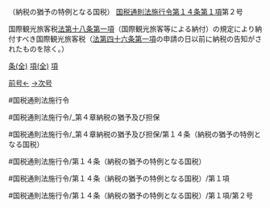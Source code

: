 （納税の猶予の特例となる国税）
[国税通則法施行令第１４条第１項](国税通則法施行＿令＿第１４条第１項)第２号

国際観光旅客税[法第十八条第一項](国税通則法＿＿＿＿＿第１８条第１項)（国際観光旅客等による納付）の規定により納付すべき国際観光旅客税（[法第四十六条第一項](国税通則法＿＿＿＿＿第４６条第１項)の申請の日以前に納税の告知がされたものを除く。）

[条(全)](国税通則法施行＿令＿第１４条_.md)    [項(全)](国税通則法施行＿令＿第１４条第１項_.md)    [項](国税通則法施行＿令＿第１４条第１項.md)

[前号←](国税通則法施行＿令＿第１４条第１項第１号.md)    [→次号](国税通則法施行＿令＿第１４条第１項第３号.md)

#国税通則法施行令

#国税通則法施行令/_第４章納税の猶予及び担保

#国税通則法施行令/_第４章納税の猶予及び担保/第１４条（納税の猶予の特例となる国税）

#国税通則法施行令/第１４条（納税の猶予の特例となる国税）

#国税通則法施行令/第１４条（納税の猶予の特例となる国税）/第１項

#国税通則法施行令/第１４条（納税の猶予の特例となる国税）/第１項/第２号

